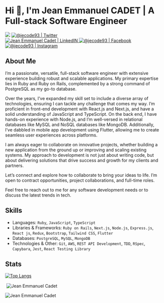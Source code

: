 # Hi 👋, I'm **Jean Emmanuel CADET** | A Full-stack Software Engineer

<p align="center">

![](https://komarev.com/ghpvc/?username=jecode93&color=blueviolet&label=Profile+Views)
<a href="https://twitter.com/@jecode93">
<img alt="@jecode93 | Twitter" src="https://img.shields.io/badge/twitter-%231DA1F2.svg?&style=for-the-badge&logo=twitter&logoColor=white" />
</a>  
<a href="https://www.linkedin.com/in/jean-emmanuel-cadet/">
<img alt="Jean Emmanuel Cadet | LinkedIN"  src="https://img.shields.io/badge/linkedin-%230077B5.svg?&style=for-the-badge&logo=linkedin&logoColor=white" />
</a>
<a href="https://www.facebook.com/jecode93/">
<img  alt="@jecode93 | Facebook" src="https://img.shields.io/badge/facebook-%231877F2.svg?&style=for-the-badge&logo=facebook&logoColor=white" />
</a>
<a href="https://www.instagram.com/jecode93">
<img alt="@jecode93 | Instagram"  src="https://img.shields.io/badge/instagram-%23E4405F.svg?&style=for-the-badge&logo=instagram&logoColor=white" />
</a>
</p>


## About Me

I’m a passionate, versatile, full-stack software engineer with extensive experience building robust and scalable applications. My primary expertise lies in Ruby and Ruby on Rails, complemented by a strong command of PostgreSQL as my go-to database.

Over the years, I’ve expanded my skill set to include a diverse array of technologies, ensuring I can tackle any challenge that comes my way. I’m proficient in front-end development with React.js and Next.js, and have a solid understanding of JavaScript and TypeScript. On the back end, I have hands-on experience with Node.js, and I’m well-versed in relational databases like MySQL and NoSQL databases like MongoDB. Additionally, I’ve dabbled in mobile app development using Flutter, allowing me to create seamless user experiences across platforms.

I am always eager to collaborate on innovative projects, whether building a new application from the ground up or improving and scaling existing systems. My approach to development is not just about writing code, but about delivering solutions that drive success and growth for my clients and partners.

Let’s connect and explore how to collaborate to bring your ideas to life. I’m open to contract opportunities, project collaborations, and full-time roles. 

Feel free to reach out to me for any software development needs or to discuss the latest trends in tech.


## Skills

* Languages: `Ruby`, `JavaScript`, `TypeScript`
* Libraries & Frameworks: `Ruby on Rails`, `Next.js`, `Node.js`, `Express.js`, `React js`, `Redux`, `Bootstrap`, `Tailwind CSS`, `Flutter`
* Databases: `PostgreSQL`, `MySQL`, `MongoDB`
* Technologies & Other: `Git`, `AWS`, `REST API Development`, `TDD`, `RSpec`, `Capybara`, `Jest`, `React Testing Library`


## Stats

[![Top Langs](https://github-readme-stats.vercel.app/api/top-langs/?username=jecode93&langs_count=8&layout=compact)](https://github.com/jecode93/github-readme-stats)
<p>&nbsp;<img align="center" src="https://github-readme-stats.vercel.app/api?username=jecode93&show_icons=true&locale=en" alt="Jean Emmanuel Cadet" /></p>
<p><img align="center" src="https://github-readme-streak-stats.herokuapp.com/?user=jecode93&" alt="Jean Emmanuel Cadet" /></p>
